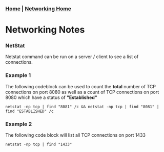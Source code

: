 ### [Home](../Home.md) | [Networking Home](../Networking/Networking.md)

# Networking Notes

### NetStat
Netstat command can be run on a server / client to see a list of connections.

### Example 1
The following codeblock can be used to count the **total** number of TCP connections on port 8080 as well as a count of TCP connections on port 8080 which have a status of **"Established"**

    netstat -np tcp | find "8081" /c && netstat -np tcp | find "8081" | find "ESTABLISHED" /c

### Example 2
The following code block will list all TCP connections on port 1433

    netstat -np tcp | find "1433"
